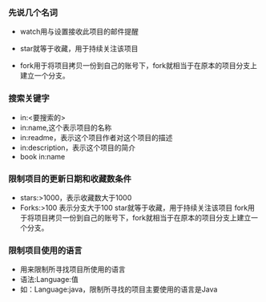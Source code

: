 ### 先说几个名词

* watch用与设置接收此项目的邮件提醒

* star就等于收藏，用于持续关注该项目
* fork用于将项目拷贝一份到自己的账号下，fork就相当于在原本的项目分支上建立一个分支。


### 搜索关键字
* in:<要搜索的>
* in:name,这个表示项目的名称
* in:readme，表示这个项目作者对这个项目的描述
* in:description，表示这个项目的简介
* book in:name       

### 限制项目的更新日期和收藏数条件
* stars:>1000，表示收藏数大于1000
* Forks:>100  表示分支大于100
star就等于收藏，用于持续关注该项目
fork用于将项目拷贝一份到自己的账号下，fork就相当于在原本的项目分支上建立一个分支。

### 限制项目使用的语言
* 用来限制所寻找项目所使用的语言
* 语法:Language:值
* 如：Language:java，限制所寻找的项目主要使用的语言是Java


```python

```
